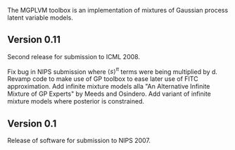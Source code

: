 The MGPLVM toolbox is an implementation of mixtures of Gaussian process latent variable models.

Version 0.11
------------

Second release for submission to ICML 2008. 

Fix bug in NIPS submission where $\langle s\rangle^\pi$ terms were being multiplied by d.
Revamp code to make use of GP toolbox to ease later use of FITC approximation.
Add infinite mixture models alla "An Alternative Infinite Mixture of GP Experts" by Meeds and Osindero.
Add variant of infinite mixture models where posterior is constrained.

Version 0.1
-------------

Release of software for submission to NIPS 2007.

